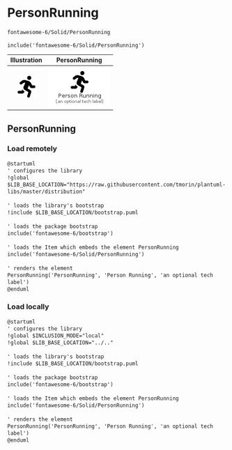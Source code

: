 # PersonRunning


```text
fontawesome-6/Solid/PersonRunning
```

```text
include('fontawesome-6/Solid/PersonRunning')
```



| Illustration | PersonRunning |
| :---: | :---: |
| ![illustration for Illustration](../../fontawesome-6/Solid/PersonRunning.png) | ![illustration for PersonRunning](../../fontawesome-6/Solid/PersonRunning.Local.png) |




## PersonRunning

### Load remotely
```plantuml
@startuml
' configures the library
!global $LIB_BASE_LOCATION="https://raw.githubusercontent.com/tmorin/plantuml-libs/master/distribution"

' loads the library's bootstrap
!include $LIB_BASE_LOCATION/bootstrap.puml

' loads the package bootstrap
include('fontawesome-6/bootstrap')

' loads the Item which embeds the element PersonRunning
include('fontawesome-6/Solid/PersonRunning')

' renders the element
PersonRunning('PersonRunning', 'Person Running', 'an optional tech label')
@enduml
```

### Load locally
```plantuml
@startuml
' configures the library
!global $INCLUSION_MODE="local"
!global $LIB_BASE_LOCATION="../.."

' loads the library's bootstrap
!include $LIB_BASE_LOCATION/bootstrap.puml

' loads the package bootstrap
include('fontawesome-6/bootstrap')

' loads the Item which embeds the element PersonRunning
include('fontawesome-6/Solid/PersonRunning')

' renders the element
PersonRunning('PersonRunning', 'Person Running', 'an optional tech label')
@enduml
```

